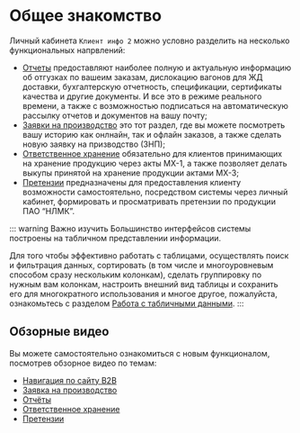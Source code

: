 # Общее знакомство

 Личный кабинета `Клиент инфо 2` можно условно разделить на несколько функциональных напрвлений:

- [Отчеты](/guide/report.html) предоставляют наиболее полную и актуальную информацию об отгузках по вашеим заказам, дислокацию вагонов для ЖД доставки, бухгалтерскую отчетность, спецификации, сертификаты качества и другие документы. И все это в режиме реального времени, а также с возможностью подписаться на автоматическую рассылку отчетов и документов на вашу почту;
- [Заявки на производство](/guide/order.html) это тот раздел, где вы можете посмотреть вашу историю как онлнайн, так и офлайн заказов, а также сделать новую заявку на призводство (ЗНП);
- [Ответственное хранение](/guide/custodian.html) обязательно для клиентов принимающих на хранение продукцию через акты МХ-1, а также позволяет делать выкупы принятой на хранение продукции актами МХ-3;
- [Претензии](/guide/claims.html) предназначены для предоставления клиенту возможности самостоятельно, посредством системы через личный кабинет, формировать и просматривать претензии по продукции ПАО “НЛМК”.


::: warning Важно изучить
Большинство интерфейсов системы построены на табличном представлении информации.

Для того чтобы эффективно работать с таблицами, осуществлять поиск и фильтрация данных, сортировать (в том числе и многоуровневым способом сразу нескольким колонкам), сделать группировку по нужным вам колонкам, настроить внешний вид таблицы и сохранить его для многократного использования и многое другое, пожалуйста, ознакомьтесь с разделом [Работа с табличными данными](/guide/dx.html).
:::

## Обзорные видео
Вы можете самостоятельно ознакомиться с новым функционалом, посмотрев обзорное видео по темам:
- [Навигация по сайту B2B](http://bit.ly/B2B_01_nav)
- [Заявка на производство](http://bit.ly/B2B_02_order)
- [Отчёты](Отчётыhttp://bit.ly/B2B_05_report)
- [Ответственное хранение](http://bit.ly/B2B_03_MX)
- [Претензии](http://bit.ly/B2B_04_claim)
